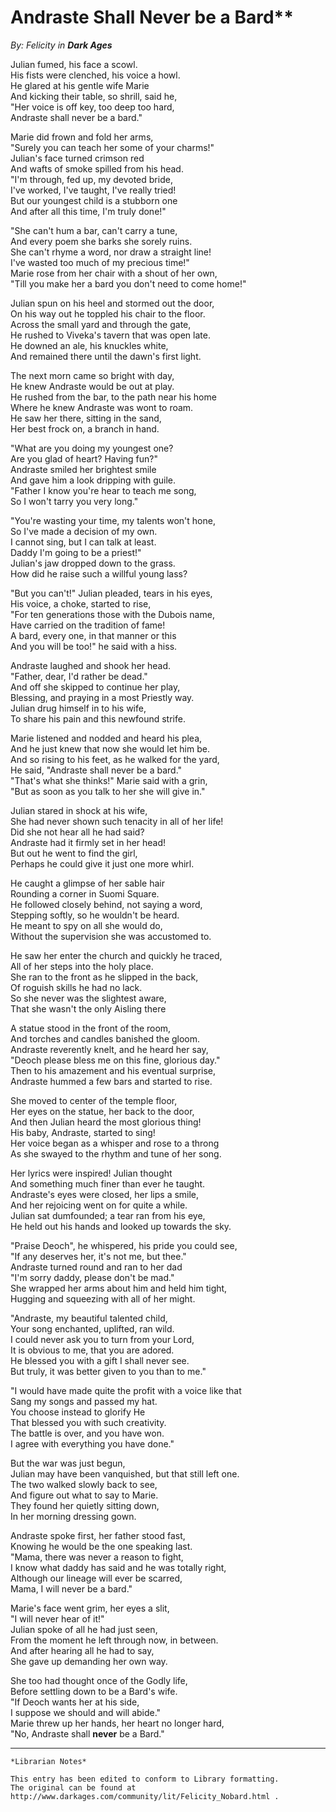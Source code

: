 # Andraste Shall Never be a Bard**

_By: Felicity in **Dark Ages**_

Julian fumed, his face a scowl.  
His fists were clenched, his voice a howl.  
He glared at his gentle wife Marie  
And kicking their table, so shrill, said he,  
"Her voice is off key, too deep too hard,  
Andraste shall never be a bard."  

Marie did frown and fold her arms,  
"Surely you can teach her some of your charms!"  
Julian's face turned crimson red  
And wafts of smoke spilled from his head.   
"I'm through, fed up, my devoted bride,  
I've worked, I've taught, I've really tried!  
But our youngest child is a stubborn one  
And after all this time, I'm truly done!"  

"She can't hum a bar, can't carry a tune,  
And every poem she barks she sorely ruins.  
She can't rhyme a word, nor draw a straight line!  
I've wasted too much of my precious time!"  
Marie rose from her chair with a shout of her own,  
"Till you make her a bard you don't need to come home!"  

Julian spun on his heel and stormed out the door,  
On his way out he toppled his chair to the floor.  
Across the small yard and through the gate,  
He rushed to Viveka's tavern that was open late.  
He downed an ale, his knuckles white,  
And remained there until the dawn's first light.  

The next morn came so bright with day,  
He knew Andraste would be out at play.  
He rushed from the bar, to the path near his home  
Where he knew Andraste was wont to roam.  
He saw her there, sitting in the sand,  
Her best frock on, a branch in hand.  

"What are you doing my youngest one?  
Are you glad of heart? Having fun?"  
Andraste smiled her brightest smile  
And gave him a look dripping with guile.  
"Father I know you're hear to teach me song,  
So I won't tarry you very long."  

"You're wasting your time, my talents won't hone,  
So I've made a decision of my own.  
I cannot sing, but I can talk at least.  
Daddy I'm going to be a priest!"  
Julian's jaw dropped down to the grass.  
How did he raise such a willful young lass?  

"But you can't!" Julian pleaded, tears in his eyes,  
His voice, a choke, started to rise,  
"For ten generations those with the Dubois name,  
Have carried on the tradition of fame!  
A bard, every one, in that manner or this  
And you will be too!" he said with a hiss.  

Andraste laughed and shook her head.  
"Father, dear, I'd rather be dead."  
And off she skipped to continue her play,  
Blessing, and praying in a most Priestly way.  
Julian drug himself in to his wife,  
To share his pain and this newfound strife.  

Marie listened and nodded and heard his plea,  
And he just knew that now she would let him be.  
And so rising to his feet, as he walked for the yard,  
He said, "Andraste shall never be a bard."  
"That's what she thinks!" Marie said with a grin,  
"But as soon as you talk to her she will give in."  

Julian stared in shock at his wife,  
She had never shown such tenacity in all of her life!  
Did she not hear all he had said?  
Andraste had it firmly set in her head!  
But out he went to find the girl,  
Perhaps he could give it just one more whirl.  

He caught a glimpse of her sable hair  
Rounding a corner in Suomi Square.  
He followed closely behind, not saying a word,  
Stepping softly, so he wouldn't be heard.  
He meant to spy on all she would do,  
Without the supervision she was accustomed to.  

He saw her enter the church and quickly he traced,  
All of her steps into the holy place.  
She ran to the front as he slipped in the back,  
Of roguish skills he had no lack.  
So she never was the slightest aware,  
That she wasn't the only Aisling there  

A statue stood in the front of the room,  
And torches and candles banished the gloom.  
Andraste reverently knelt, and he heard her say,  
"Deoch please bless me on this fine, glorious day."  
Then to his amazement and his eventual surprise,  
Andraste hummed a few bars and started to rise.  

She moved to center of the temple floor,  
Her eyes on the statue, her back to the door,  
And then Julian heard the most glorious thing!  
His baby, Andraste, started to sing!  
Her voice began as a whisper and rose to a throng  
As she swayed to the rhythm and tune of her song.  

Her lyrics were inspired! Julian thought  
And something much finer than ever he taught.  
Andraste's eyes were closed, her lips a smile,  
And her rejoicing went on for quite a while.  
Julian sat dumfounded; a tear ran from his eye,  
He held out his hands and looked up towards the sky.  

"Praise Deoch", he whispered, his pride you could see,  
"If any deserves her, it's not me, but thee."  
Andraste turned round and ran to her dad  
"I'm sorry daddy, please don't be mad."  
She wrapped her arms about him and held him tight,  
Hugging and squeezing with all of her might.  

"Andraste, my beautiful talented child,  
Your song enchanted, uplifted, ran wild.  
I could never ask you to turn from your Lord,  
It is obvious to me, that you are adored.  
He blessed you with a gift I shall never see.  
But truly, it was better given to you than to me."  

"I would have made quite the profit with a voice like that  
Sang my songs and passed my hat.   
You choose instead to glorify He  
That blessed you with such creativity.  
The battle is over, and you have won.  
I agree with everything you have done."  

But the war was just begun,  
Julian may have been vanquished, but that still left one.  
The two walked slowly back to see,  
And figure out what to say to Marie.  
They found her quietly sitting down,  
In her morning dressing gown.  

Andraste spoke first, her father stood fast,  
Knowing he would be the one speaking last.  
"Mama, there was never a reason to fight,  
I know what daddy has said and he was totally right,  
Although our lineage will ever be scarred,  
Mama, I will never be a bard."  

Marie's face went grim, her eyes a slit,  
"I will never hear of it!"  
Julian spoke of all he had just seen,  
From the moment he left through now, in between.  
And after hearing all he had to say,  
She gave up demanding her own way.  

She too had thought once of the Godly life,  
Before settling down to be a Bard's wife.  
"If Deoch wants her at his side,  
I suppose we should and will abide."  
Marie threw up her hands, her heart no longer hard,  
"No, Andraste shall **never** be a Bard."  

***

```
*Librarian Notes*

This entry has been edited to conform to Library formatting.
The original can be found at http://www.darkages.com/community/lit/Felicity_Nobard.html .
```
